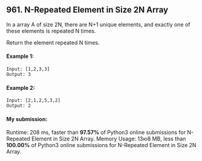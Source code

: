 ## 961. N-Repeated Element in Size 2N Array
In a array A of size 2N, there are N+1 unique elements, and exactly one of these elements is repeated N times.

Return the element repeated N times.

#### Example 1:

```
Input: [1,2,3,3]
Output: 3
```

#### Example 2:

```
Input: [2,1,2,5,3,2]
Output: 2
```

#### My submission:
Runtime: 208 ms, faster than **97.57%** of Python3 online submissions for N-Repeated Element in Size 2N Array.
Memory Usage: 13ю8 MB, less than **100.00%** of Python3 online submissions for N-Repeated Element in Size 2N Array.

